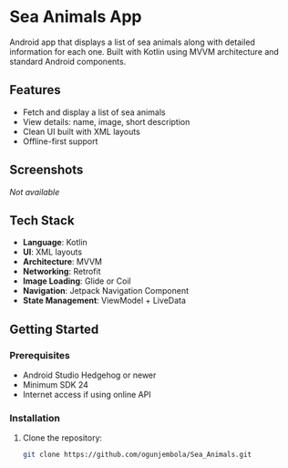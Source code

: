 # Sea Animals App

Android app that displays a list of sea animals along with detailed information for each one. Built with Kotlin using MVVM architecture and standard Android components.

## Features

- Fetch and display a list of sea animals
- View details: name, image, short description
- Clean UI built with XML layouts
- Offline-first support 

## Screenshots

_Not available_

## Tech Stack

- **Language**: Kotlin
- **UI**: XML layouts
- **Architecture**: MVVM
- **Networking**: Retrofit
- **Image Loading**: Glide or Coil
- **Navigation**: Jetpack Navigation Component
- **State Management**: ViewModel + LiveData

## Getting Started

### Prerequisites

- Android Studio Hedgehog or newer
- Minimum SDK 24
- Internet access if using online API

### Installation

1. Clone the repository:
   ```bash
   git clone https://github.com/ogunjembola/Sea_Animals.git
